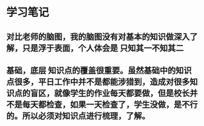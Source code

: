 # 学习笔记
## 对比老师的脑图，我的脑图没有对基本的知识做深入了解，只是浮于表面，个人体会是 只知其一不知其二
## 基础，底层 知识点的覆盖很重要。虽然基础中的知识点很多，平日工作中并不是都能涉猎到，造成对很多知识点的盲区，就像学生的作业每天都要做，但是校长并不是每天都检查，如果一天检查了，学生没做，是不行的。所以必须对知识点进行梳理，了解。 